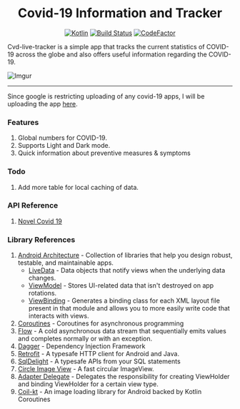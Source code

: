 <h1 align="center">Covid-19 Information and Tracker </h1>

<p align="center">
    <a href=""><img alt="Kotlin" src="https://img.shields.io/badge/kotlin-1.4--M3-blue?style=flat-square&logo=kotlin"/></a>
    <a href="https://actions-badge.atrox.dev/yukarlo/cvd-live-tracker/goto"><img alt="Build Status" src="https://img.shields.io/endpoint.svg?url=https%3A%2F%2Factions-badge.atrox.dev%2Fyukarlo%2Fcvd-live-tracker%2Fbadge&style=flat-square" /></a>
    <a href="https://www.codefactor.io/repository/github/yukarlo/cvd-live-tracker"><img src="https://www.codefactor.io/repository/github/yukarlo/cvd-live-tracker/badge" alt="CodeFactor" /></a>
</p>

Cvd-live-tracker is a simple app that tracks the current statistics of COVID-19 across the globe and also offers useful information regarding the COVID-19.

![Imgur](https://i.imgur.com/rlyf980.png)
____
Since google is restricting uploading of any covid-19 apps, I will be uploading the app [here](https://drive.google.com/open?id=14CK6V4FYq0-1A27uIpqJa4lNccoj_THY).

### Features
1. Global numbers for COVID-19.
2. Supports Light and Dark mode.
3. Quick information about preventive measures & symptoms  

### Todo

1. Add more table for local caching of data.


### API Reference
1. [Novel Covid 19](https://corona.lmao.ninja/docs/#/)

### Library References
1. [Android Architecture](https://developer.android.com/topic/libraries/architecture) - Collection of libraries that help you design robust, testable, and maintainable apps.
    - [LiveData](https://developer.android.com/topic/libraries/architecture/livedata) - Data objects that notify views when the underlying data changes.
    - [ViewModel](https://developer.android.com/topic/libraries/architecture/viewmodel) - Stores UI-related data that isn't destroyed on app rotations.
    -  [ViewBinding](https://developer.android.com/topic/libraries/view-binding) - Generates a binding class for each XML layout file present in that module and allows you to more easily write code that interacts with views.
4. [Coroutines](https://github.com/Kotlin/kotlinx.coroutines) - Coroutines for asynchronous programming
5. [Flow](https://kotlin.github.io/kotlinx.coroutines/kotlinx-coroutines-core/kotlinx.coroutines.flow/-flow/index.html) - A cold asynchronous data stream that sequentially emits values and completes normally or with an exception.
6. [Dagger](https://github.com/square/dagger) - Dependency Injection Framework
7. [Retrofit](https://github.com/square/retrofit) - A typesafe HTTP client for Android and Java.
8. [SqlDelight](https://github.com/cashapp/sqldelight) - A typesafe APIs from your SQL statements
9. [Circle Image View](https://github.com/hdodenhof/CircleImageView) - A fast circular ImageView.
10. [Adapter Delegate](https://github.com/sockeqwe/AdapterDelegates) - Delegates the responsibility for creating ViewHolder and binding ViewHolder for a certain view type.
11. [Coil-kt](https://coil-kt.github.io/coil/) - An image loading library for Android backed by Kotlin Coroutines
